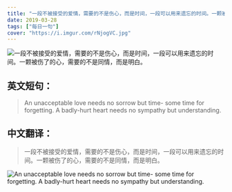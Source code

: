 ```yaml
---
title: "一段不被接受的爱情，需要的不是伤心，而是时间，一段可以用来遗忘的时间。一颗被伤了的心，需要的不是同情，而是明白。"
date: 2019-03-28
tags: ["每日一句"]
cover: "https://i.imgur.com/rNjogVC.jpg"
---
```


![一段不被接受的爱情，需要的不是伤心，而是时间，一段可以用来遗忘的时间。一颗被伤了的心，需要的不是同情，而是明白。](https://i.imgur.com/khUyky4.jpg)

## 英文短句：
> An unacceptable love needs no sorrow but time- some time for forgetting. A badly-hurt heart needs no sympathy but understanding.

<!--more-->

## 中文翻译：
> 一段不被接受的爱情，需要的不是伤心，而是时间，一段可以用来遗忘的时间。一颗被伤了的心，需要的不是同情，而是明白。

![An unacceptable love needs no sorrow but time- some time for forgetting. A badly-hurt heart needs no sympathy but understanding.](https://i.imgur.com/IsrSRko.jpg)


